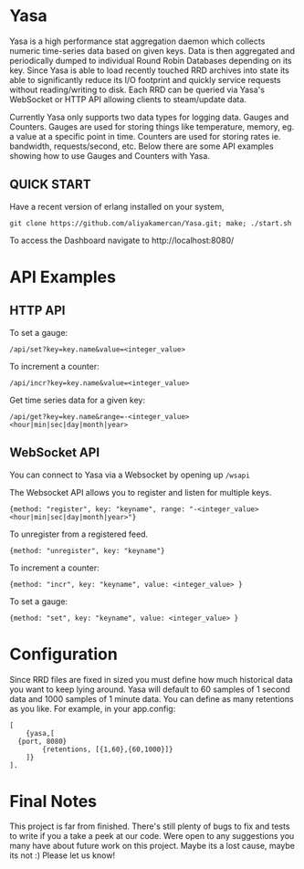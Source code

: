 Yasa
====

Yasa is a high performance stat aggregation daemon which collects numeric time-series data based on given keys.
Data is then aggregated and periodically dumped to individual Round Robin Databases depending on its key.
Since Yasa is able to load recently touched RRD archives into state its able to significantly reduce its I/O footprint
and quickly service requests without reading/writing to disk.
Each RRD can be queried via Yasa's WebSocket or HTTP API allowing clients to steam/update data.

Currently Yasa only supports two data types for logging data. Gauges and Counters. Gauges are used for
storing things like temperature, memory, eg. a value at a specific point in time. Counters are used for
storing rates ie. bandwidth, requests/second, etc. Below there are some API examples showing how to use
Gauges and Counters with Yasa.


QUICK START
-----------

Have a recent version of erlang installed on your system,
	
	git clone https://github.com/aliyakamercan/Yasa.git; make; ./start.sh

To access the Dashboard navigate to http://localhost:8080/

API Examples
============

HTTP API
--------

To set a gauge:

	/api/set?key=key.name&value=<integer_value>

To increment a counter:

	/api/incr?key=key.name&value=<integer_value>

Get time series data for a given key:

	/api/get?key=key.name&range=-<integer_value><hour|min|sec|day|month|year>


WebSocket API
-------------

You can connect to Yasa via a Websocket by opening up `/wsapi`

The Websocket API allows you to register and listen for multiple keys.

	{method: "register", key: "keyname", range: "-<integer_value><hour|min|sec|day|month|year>"}

To unregister from a registered feed.

	{method: "unregister", key: "keyname"}

To increment a counter:

	{method: "incr", key: "keyname", value: <integer_value> }

To set a gauge:

	{method: "set", key: "keyname", value: <integer_value> }

Configuration
=============

Since RRD files are fixed in sized you must define how much historical data you want to keep lying around.
Yasa will default to 60 samples of 1 second data and 1000 samples of 1 minute data. You can define as
many retentions as you like. For example, in your app.config:

	[
		{yasa,[
      {port, 8080}
			{retentions, [{1,60},{60,1000}]}
		]}
	].

Final Notes
===========

This project is far from finished. There's still plenty of bugs to fix and tests to write
if you a take a peek at our code. Were open to any suggestions you many have about future
work on this project. Maybe its a lost cause, maybe its not :) Please let us know!
